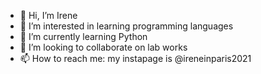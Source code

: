 - 👋 Hi, I’m Irene
- 👀 I’m interested in learning programming languages
- 🌱 I’m currently learning Python
- 💞️ I’m looking to collaborate on lab works
- 📫 How to reach me: my instapage is  @ireneinparis2021

<!---
iserikbay/iserikbay is a ✨ special ✨ repository because its `README.md` (this file) appears on your GitHub profile.
You can click the Preview link to take a look at your changes.
--->
